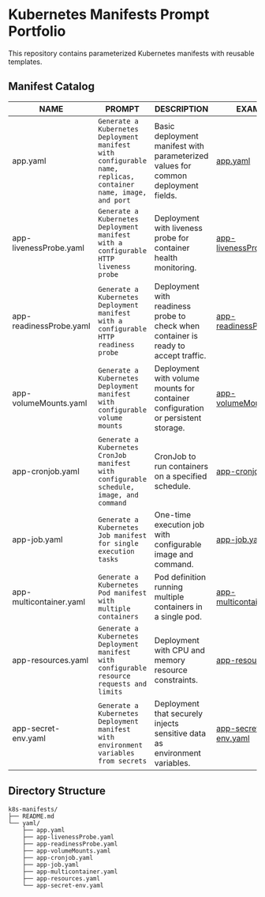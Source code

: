 # Kubernetes Manifests Prompt Portfolio

This repository contains parameterized Kubernetes manifests with reusable templates.

## Manifest Catalog

| NAME | PROMPT | DESCRIPTION | EXAMPLE |
|------|--------|-------------|---------|
| app.yaml | `Generate a Kubernetes Deployment manifest with configurable name, replicas, container name, image, and port` | Basic deployment manifest with parameterized values for common deployment fields. | [app.yaml](https://github.com/hosterzzz/yaml_prompt/blob/main/yaml/app.yaml) |
| app-livenessProbe.yaml | `Generate a Kubernetes Deployment manifest with a configurable HTTP liveness probe` | Deployment with liveness probe for container health monitoring. | [app-livenessProbe.yaml](https://github.com/hosterzzz/yaml_prompt/blob/main/yaml/app-livenessProbe.yaml) |
| app-readinessProbe.yaml | `Generate a Kubernetes Deployment manifest with a configurable HTTP readiness probe` | Deployment with readiness probe to check when container is ready to accept traffic. | [app-readinessProbe.yaml](https://github.com/hosterzzz/yaml_prompt/blob/main/yaml/app-readinessProbe.yaml) |
| app-volumeMounts.yaml | `Generate a Kubernetes Deployment manifest with configurable volume mounts` | Deployment with volume mounts for container configuration or persistent storage. | [app-volumeMounts.yaml](https://github.com/hosterzzz/yaml_prompt/blob/main/yaml/app-volumeMounts.yaml) |
| app-cronjob.yaml | `Generate a Kubernetes CronJob manifest with configurable schedule, image, and command` | CronJob to run containers on a specified schedule. | [app-cronjob.yaml](https://github.com/hosterzzz/yaml_prompt/blob/main/yaml/yaml/app-cronjob.yaml) |
| app-job.yaml | `Generate a Kubernetes Job manifest for single execution tasks` | One-time execution job with configurable image and command. | [app-job.yaml](https://github.com/hosterzzz/yaml_prompt/blob/main/yaml/app-job.yaml) |
| app-multicontainer.yaml | `Generate a Kubernetes Pod manifest with multiple containers` | Pod definition running multiple containers in a single pod. | [app-multicontainer.yaml](https://github.com/hosterzzz/yaml_prompt/blob/main/yaml/app-multicontainer.yaml) |
| app-resources.yaml | `Generate a Kubernetes Deployment manifest with configurable resource requests and limits` | Deployment with CPU and memory resource constraints. | [app-resources.yaml](https://github.com/hosterzzz/yaml_prompt/blob/main/yaml/app-resources.yaml) |
| app-secret-env.yaml | `Generate a Kubernetes Deployment manifest with environment variables from secrets` | Deployment that securely injects sensitive data as environment variables. | [app-secret-env.yaml](https://github.com/hosterzzz/yaml_prompt/blob/main/yaml/app-secret-env.yaml) |

## Directory Structure

```
k8s-manifests/
├── README.md
└── yaml/
    ├── app.yaml
    ├── app-livenessProbe.yaml
    ├── app-readinessProbe.yaml
    ├── app-volumeMounts.yaml
    ├── app-cronjob.yaml
    ├── app-job.yaml
    ├── app-multicontainer.yaml
    ├── app-resources.yaml
    └── app-secret-env.yaml
```